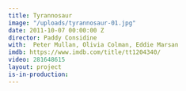 ```yaml
---
title: Tyrannosaur
image: "/uploads/tyrannosaur-01.jpg"
date: 2011-10-07 00:00:00 Z
director: Paddy Considine
with:  Peter Mullan, Olivia Colman, Eddie Marsan
imdb: https://www.imdb.com/title/tt1204340/
video: 281648615
layout: project
is-in-production: 
---
```


